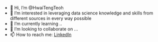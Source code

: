 - 👋 Hi, I’m @HwaiTengTeoh
- 👀 I’m interested in leveraging data science knowledge and skills from different sources in every way possible
- 🌱 I’m currently learning ..
- 💞️ I’m looking to collaborate on ...
- 📫 How to reach me: [LinkedIn](www.linkedin.com/in/hwai-teng-teoh-9a793013a)

<!---
HwaiTengTeoh/HwaiTengTeoh is a ✨ special ✨ repository because its `README.md` (this file) appears on your GitHub profile.
You can click the Preview link to take a look at your changes.
--->
